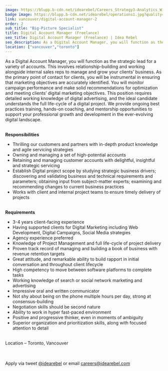 ```yaml
---
image: https://blupp.b-cdn.net/idearebel/Careers_Strategy3-Analytics_Widescreen.jpg?quality=80&width=800
badge image: https://blupp.b-cdn.net/idearebel/operations1.jpg?quality=80&width=800
link: vancouver/digital-account-manager-2
order: 2
sub_title: "Big-Picture Specialist"
title: Digital Account Manager (Freelance)
seo_title: Digital Account Manager (Freelance) | Idea Rebel
seo_description: As a Digital Account Manager, you will function as the strategic lead for a variety of accounts. This involves relationship-building and working alongside internal sales reps to manage and grow your clients’ business. As the primary point of contact for clients, you will be instrumental in ensuring that marketing objectives are accurately identified. You will … Continued
location: ["vancouver","toronto"]
---
```

As a Digital Account Manager, you will function as the strategic lead for a variety of accounts. This involves relationship-building and working alongside internal sales reps to manage and grow your clients’ business. As the primary point of contact for clients, you will be instrumental in ensuring that marketing objectives are accurately identified. You will monitor campaign performance and make solid recommendations for optimization and meeting clients’ digital marketing objectives. This position requires detailed working knowledge of digital advertising, and the ideal candidate understands the full life-cycle of a digital project. We provide ongoing best practices training, hands-on coaching, and mentorship opportunities to support your professional growth and development in the ever-evolving digital landscape.

\
**Responsibilities**

- Thrilling our customers and partners with in-depth product knowledge and agile servicing strategies
- Owning and managing a set of high-potential accounts
- Retaining and managing customer accounts with delightful, insightful and strategic servicing
- Establish Digital project scope by studying strategic business drivers; discovering and validating business and technical requirements and parameters; obtaining input from subject-matter experts; examining and recommending changes to current business practices
- Works with client and internal project teams to ensure timely delivery of projects

\
**Requirements**

- 3-4 years client-facing experience
- Having supported clients for Digital Marketing including Web Development, Digital Campaigns, Social Media strategies
- Agency experience preferred
- Knowledge of Project Management and full life-cycle of project delivery
- Proven track record of managing and building a book of business with revenue retention targets
- Great attitude, and remarkable ability to build rapport in initial conversation and throughout client lifecycle
- High competency to move between software platforms to complete tasks
- Working knowledge of search or social network marketing and advertising
- Impressive oral and written communicator
- Not shy about being on the phone multiple hours per day, strong at consensus-building
- Negotiation skills should be second nature
- Ability to work in hyper fast-paced environment
- Positive and progressive thinker, even in moments of ambiguity
- Superior organization and prioritization skills, along with focused attention to detail

\
Location – Toronto, Vancouver

\
\
Apply via tweet [@idearebel](https://x.com/idearebel) or email [careers@idearebel.com](mailto:careers@idearebel.com)
